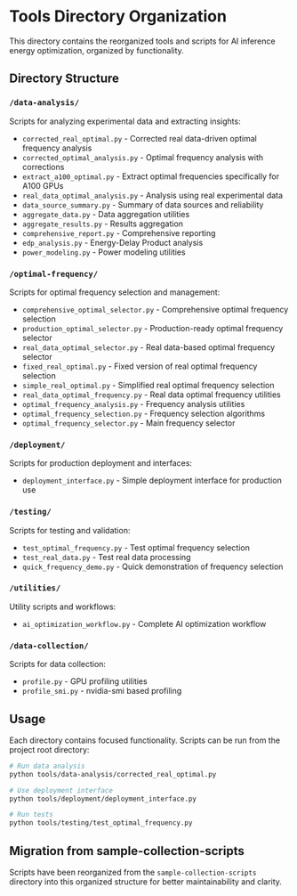 # Tools Directory Organization

This directory contains the reorganized tools and scripts for AI inference energy optimization, organized by functionality.

## Directory Structure

### `/data-analysis/`
Scripts for analyzing experimental data and extracting insights:
- `corrected_real_optimal.py` - Corrected real data-driven optimal frequency analysis
- `corrected_optimal_analysis.py` - Optimal frequency analysis with corrections
- `extract_a100_optimal.py` - Extract optimal frequencies specifically for A100 GPUs
- `real_data_optimal_analysis.py` - Analysis using real experimental data
- `data_source_summary.py` - Summary of data sources and reliability
- `aggregate_data.py` - Data aggregation utilities
- `aggregate_results.py` - Results aggregation
- `comprehensive_report.py` - Comprehensive reporting
- `edp_analysis.py` - Energy-Delay Product analysis
- `power_modeling.py` - Power modeling utilities

### `/optimal-frequency/`
Scripts for optimal frequency selection and management:
- `comprehensive_optimal_selector.py` - Comprehensive optimal frequency selection
- `production_optimal_selector.py` - Production-ready optimal frequency selector
- `real_data_optimal_selector.py` - Real data-based optimal frequency selector
- `fixed_real_optimal.py` - Fixed version of real optimal frequency selection
- `simple_real_optimal.py` - Simplified real optimal frequency selection
- `real_data_optimal_frequency.py` - Real data optimal frequency utilities
- `optimal_frequency_analysis.py` - Frequency analysis utilities
- `optimal_frequency_selection.py` - Frequency selection algorithms
- `optimal_frequency_selector.py` - Main frequency selector

### `/deployment/`
Scripts for production deployment and interfaces:
- `deployment_interface.py` - Simple deployment interface for production use

### `/testing/`
Scripts for testing and validation:
- `test_optimal_frequency.py` - Test optimal frequency selection
- `test_real_data.py` - Test real data processing
- `quick_frequency_demo.py` - Quick demonstration of frequency selection

### `/utilities/`
Utility scripts and workflows:
- `ai_optimization_workflow.py` - Complete AI optimization workflow

### `/data-collection/`
Scripts for data collection:
- `profile.py` - GPU profiling utilities
- `profile_smi.py` - nvidia-smi based profiling

## Usage

Each directory contains focused functionality. Scripts can be run from the project root directory:

```bash
# Run data analysis
python tools/data-analysis/corrected_real_optimal.py

# Use deployment interface
python tools/deployment/deployment_interface.py

# Run tests
python tools/testing/test_optimal_frequency.py
```

## Migration from sample-collection-scripts

Scripts have been reorganized from the `sample-collection-scripts` directory into this organized structure for better maintainability and clarity.
